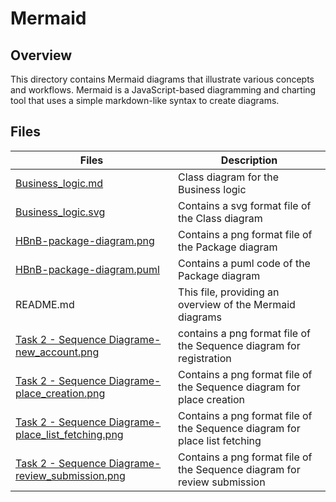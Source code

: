 # Mermaid

## Overview

This directory contains Mermaid diagrams that illustrate various concepts and workflows.
Mermaid is a JavaScript-based diagramming and charting tool
that uses a simple markdown-like syntax to create diagrams.

## Files

| **Files** | **Description** |
|-----------|----------------|
| [Business_logic.md](https://github.com/AdelMej/holbertonschool-hbnb/blob/main/part1/mermaid/Business_logic.md) | Class diagram for the Business logic |
| [Business_logic.svg](https://github.com/AdelMej/holbertonschool-hbnb/blob/main/part1/mermaid/Business_logic.svg) | Contains a svg format file of the Class diagram |
| [HBnB-package-diagram.png](https://github.com/AdelMej/holbertonschool-hbnb/blob/main/part1/mermaid/HBnB-package-diagram.png) | Contains a png format file of the Package diagram |
| [HBnB-package-diagram.puml](https://github.com/AdelMej/holbertonschool-hbnb/blob/main/part1/mermaid/HBnB-package-diagram.puml) | Contains a puml code of the Package diagram |
| README.md | This file, providing an overview of the Mermaid diagrams |
| [Task 2 - Sequence Diagrame-new_account.png](https://github.com/AdelMej/holbertonschool-hbnb/blob/main/part1/mermaid/Task%202%20-%20Sequence%20Diagrame-new_account.png) | contains a png format file of the Sequence diagram for registration |
| [Task 2 - Sequence Diagrame-place_creation.png](https://github.com/AdelMej/holbertonschool-hbnb/blob/main/part1/mermaid/Task%202%20-%20Sequence%20Diagrame-place_creation.png) | Contains a png format file of the Sequence diagram for place creation |
| [Task 2 - Sequence Diagrame-place_list_fetching.png](https://github.com/AdelMej/holbertonschool-hbnb/blob/main/part1/mermaid/Task%202%20-%20Sequence%20Diagrame-place_list_fetching.png) | Contains a png format file of the Sequence diagram for place list fetching |
| [Task 2 - Sequence Diagrame-review_submission.png](https://github.com/AdelMej/holbertonschool-hbnb/blob/main/part1/mermaid/Task%202%20-%20Sequence%20Diagrame-review_submission.png) | Contains a png format file of the Sequence diagram for review submission |
